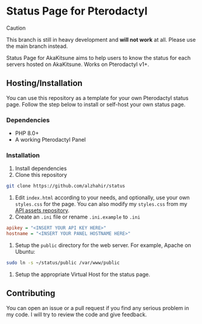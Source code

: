 # Status Page for Pterodactyl

> [!CAUTION]
> This branch is still in heavy development and **will not work** at all. Please use the main branch instead.

Status Page for AkaKitsune aims to help users to know the status for each servers hosted on AkaKitsune. Works on Pterodactyl v1+.

## Hosting/Installation

You can use this repository as a template for your own Pterodactyl status page. Follow the step below to install or self-host your own status page.

### Dependencies

- PHP 8.0+
- A working Pterodactyl Panel

### Installation

1. Install dependencies
2. Clone this repository

```sh
git clone https://github.com/alzhahir/status
```

1. Edit `index.html` according to your needs, and optionally, use your own `styles.css` for the page. You can also modify my `styles.css` from my [API assets repository](https://github.com/alzhahir/apiassets).
2. Create an `.ini` file or rename `.ini.example` to `.ini`

```ini
apikey = "<INSERT YOUR API KEY HERE>"
hostname = "<INSERT YOUR PANEL HOSTNAME HERE>"
```

1. Setup the `public` directory for the web server. For example, Apache on Ubuntu:

```sh
sudo ln -s ~/status/public /var/www/public
```

1. Setup the appropriate Virtual Host for the status page.

## Contributing

You can open an issue or a pull request if you find any serious problem in my code. I will try to review the code and give feedback.
